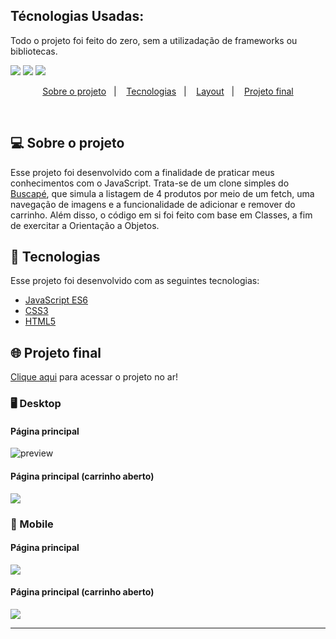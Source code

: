  

 
<h2 id="tecnologias">Técnologias Usadas:</h2>

<p> Todo o projeto foi feito do zero, sem a utilizadação de frameworks ou bibliotecas. </p>

<p>
  <img src="https://img.shields.io/badge/HTML5-E34F26?style=for-the-badge&logo=html5&logoColor=white" />
  <img src="https://img.shields.io/badge/CSS3-1572B6?style=for-the-badge&logo=css3&logoColor=white" />
  <img src="https://img.shields.io/badge/JavaScript-323330?style=for-the-badge&logo=javascript&logoColor=F7DF1E" />
</p>

<p align="center">
  <a href="#-sobre-o-projeto">Sobre o projeto</a>&nbsp;&nbsp;&nbsp;|&nbsp;&nbsp;&nbsp;
  <a href="#-tecnologias">Tecnologias</a>&nbsp;&nbsp;&nbsp;|&nbsp;&nbsp;&nbsp;
  <a href="#-layout">Layout</a>&nbsp;&nbsp;&nbsp;|&nbsp;&nbsp;&nbsp;
  <a href="#-projeto-final">Projeto final</a>
</p>


<br>

 
## 💻 Sobre o projeto

Esse projeto foi desenvolvido com a finalidade de praticar meus conhecimentos com o JavaScript. Trata-se de um clone simples do [Buscapé](https://www.buscape.com.br/), que simula a listagem de 4 produtos por meio de um fetch, uma navegação de imagens e a funcionalidade de adicionar e remover do carrinho. Além disso, o código em si foi feito com base em Classes, a fim de exercitar a Orientação a Objetos.


## 🚀 Tecnologias

Esse projeto foi desenvolvido com as seguintes tecnologias:

- [JavaScript ES6](https://developer.mozilla.org/pt-BR/docs/Web/JavaScript)
- [CSS3](https://developer.mozilla.org/pt-BR/docs/Web/CSS)
- [HTML5](https://developer.mozilla.org/pt-BR/docs/Web/HTML)


 

## 🌐 Projeto final
[Clique aqui](http://buscape-challenge.surge.sh/) para acessar o projeto no ar!

### 🖥 Desktop
#### Página principal
![preview](https://user-images.githubusercontent.com/70172954/148603245-c408c6e4-b517-4cdf-8439-8b367fb5ad04.png)


#### Página principal (carrinho aberto)
![](./.github/desktop-open-cart.png)
<br>

### 📱 Mobile
#### Página principal
![](./.github/mobile.png)

#### Página principal (carrinho aberto)
![](./.github/mobile-open-cart.png)


---
 
